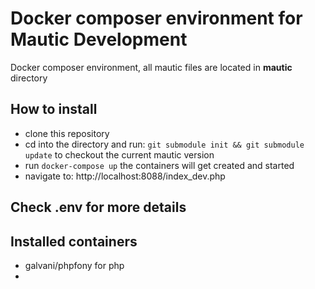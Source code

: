 # Docker composer environment for Mautic Development

Docker composer environment, all mautic files are located in **mautic** directory

## How to install

 * clone this repository
 * cd into the directory and run: ```git submodule init && git submodule update``` to checkout the current mautic version
 * run ```docker-compose up``` the containers will get created and started
 * navigate to: http://localhost:8088/index_dev.php

## Check .env for more details

## Installed containers

 * galvani/phpfony for php
 * 
